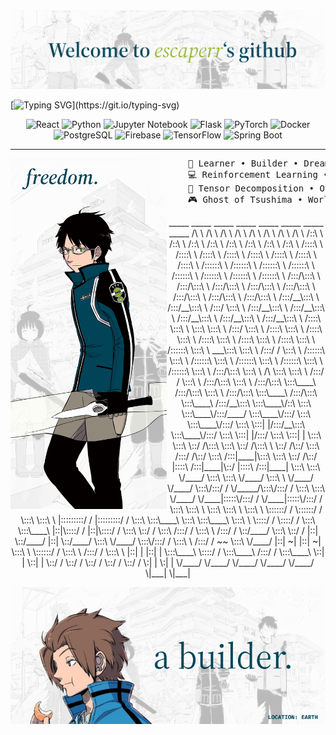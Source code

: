 <img src="Frame 16.png" alt="escaperr">

[![Typing SVG](https://readme-typing-svg.demolab.com?font=Noto+Serif+Japanese&duration=4000&pause=50&color=014458FF&center=true&vCenter=true&multiline=true&repeat=false&random=false&width=1000&height=70&lines=I+am+escaperr.;+A+Computer+Science+and+AI+enthusiast.)](https://git.io/typing-svg)
<div align="center">
    <img src="https://img.shields.io/badge/React-20232A?style=for-the-badge&logo=react&logoColor=61DAFB" alt="React">
        <img src="https://img.shields.io/badge/Python-3776AB?style=for-the-badge&logo=python&logoColor=white" alt="Python">
        <img src="https://img.shields.io/badge/Jupyter-Notebook-F37626?style=for-the-badge&logo=jupyter&logoColor=white" alt="Jupyter Notebook">
        <img src="https://img.shields.io/badge/Flask-000000?style=for-the-badge&logo=flask&logoColor=white" alt="Flask">
        <img src="https://img.shields.io/badge/PyTorch-EE4C2C?style=for-the-badge&logo=pytorch&logoColor=white" alt="PyTorch">
        <img src="https://img.shields.io/badge/Docker-2496ED?style=for-the-badge&logo=docker&logoColor=white" alt="Docker">
        <img src="https://img.shields.io/badge/PostgreSQL-336791?style=for-the-badge&logo=postgresql&logoColor=white" alt="PostgreSQL">
        <img src="https://img.shields.io/badge/Firebase-FFCA28?style=for-the-badge&logo=firebase&logoColor=white" alt="Firebase">
        <img src="https://img.shields.io/badge/TensorFlow-FF6F00?style=for-the-badge&logo=tensorflow&logoColor=white" alt="TensorFlow">
        <img src="https://img.shields.io/badge/Spring_Boot-6DB33F?style=for-the-badge&logo=spring-boot&logoColor=white" alt="Spring Boot">
</div>

---

<img src="Frame 20.png" align="left" width=250>
<pre>
    💼 Learner • Builder • Dreamer
    💻 Reinforcement Learning • Natural Language Processing • Computer Vision
    📖 Tensor Decomposition • Optimization • Probabilistic Graphical Model 
    🎮 Ghost of Tsushima • World Trigger • Guitar • Origami
</pre>
<div align="center">  
    <p>
          _____                    _____                    _____                    _____                    _____                    _____                    _____                    _____          
         /\    \                  /\    \                  /\    \                  /\    \                  /\    \                  /\    \                  /\    \                  /\    \         
        /::\    \                /::\    \                /::\    \                /::\    \                /::\    \                /::\    \                /::\    \                /::\    \        
       /::::\    \              /::::\    \              /::::\    \              /::::\    \              /::::\    \              /::::\    \              /::::\    \              /::::\    \       
      /::::::\    \            /::::::\    \            /::::::\    \            /::::::\    \            /::::::\    \            /::::::\    \            /::::::\    \            /::::::\    \      
     /:::/\:::\    \          /:::/\:::\    \          /:::/\:::\    \          /:::/\:::\    \          /:::/\:::\    \          /:::/\:::\    \          /:::/\:::\    \          /:::/\:::\    \     
    /:::/__\:::\    \        /:::/__\:::\    \        /:::/  \:::\    \        /:::/__\:::\    \        /:::/__\:::\    \        /:::/__\:::\    \        /:::/__\:::\    \        /:::/__\:::\    \    
   /::::\   \:::\    \       \:::\   \:::\    \      /:::/    \:::\    \      /::::\   \:::\    \      /::::\   \:::\    \      /::::\   \:::\    \      /::::\   \:::\    \      /::::\   \:::\    \   
  /::::::\   \:::\    \    ___\:::\   \:::\    \    /:::/    / \:::\    \    /::::::\   \:::\    \    /::::::\   \:::\    \    /::::::\   \:::\    \    /::::::\   \:::\    \    /::::::\   \:::\    \  
 /:::/\:::\   \:::\    \  /\   \:::\   \:::\    \  /:::/    /   \:::\    \  /:::/\:::\   \:::\    \  /:::/\:::\   \:::\____\  /:::/\:::\   \:::\    \  /:::/\:::\   \:::\____\  /:::/\:::\   \:::\____\ 
/:::/__\:::\   \:::\____\/::\   \:::\   \:::\____\/:::/____/     \:::\____\/:::/  \:::\   \:::\____\/:::/  \:::\   \:::|    |/:::/__\:::\   \:::\____\/:::/  \:::\   \:::|    |/:::/  \:::\   \:::|    |
\:::\   \:::\   \::/    /\:::\   \:::\   \::/    /\:::\    \      \::/    /\::/    \:::\  /:::/    /\::/    \:::\  /:::|____|\:::\   \:::\   \::/    /\::/   |::::\  /:::|____|\::/   |::::\  /:::|____|
 \:::\   \:::\   \/____/  \:::\   \:::\   \/____/  \:::\    \      \/____/  \/____/ \:::\/:::/    /  \/_____/\:::\/:::/    /  \:::\   \:::\   \/____/  \/____|:::::\/:::/    /  \/____|:::::\/:::/    / 
  \:::\   \:::\    \       \:::\   \:::\    \       \:::\    \                       \::::::/    /            \::::::/    /    \:::\   \:::\    \            |:::::::::/    /         |:::::::::/    /  
   \:::\   \:::\____\       \:::\   \:::\____\       \:::\    \                       \::::/    /              \::::/    /      \:::\   \:::\____\           |::|\::::/    /          |::|\::::/    /   
    \:::\   \::/    /        \:::\  /:::/    /        \:::\    \                      /:::/    /                \::/____/        \:::\   \::/    /           |::| \::/____/           |::| \::/____/    
     \:::\   \/____/          \:::\/:::/    /          \:::\    \                    /:::/    /                  ~~               \:::\   \/____/            |::|  ~|                 |::|  ~|          
      \:::\    \               \::::::/    /            \:::\    \                  /:::/    /                                     \:::\    \                |::|   |                 |::|   |          
       \:::\____\               \::::/    /              \:::\____\                /:::/    /                                       \:::\____\               \::|   |                 \::|   |          
        \::/    /                \::/    /                \::/    /                \::/    /                                         \::/    /                \:|   |                  \:|   |          
         \/____/                  \/____/                  \/____/                  \/____/                                           \/____/                  \|___|                   \|___|          
                                                                                                                                                                                                        
</p>
    <img src="Frame 100.png" width=540 alt="a builder">
</div>

<!-- MARKDOWN LINKS & IMAGES -->
[React.js]: https://img.shields.io/badge/React-20232A?style=for-the-badge&logo=react&logoColor=61DAFB
[React-url]: https://reactjs.org/
[Python-badge]: https://img.shields.io/badge/Python-3776AB?style=for-the-badge&logo=python&logoColor=white
[Python-url]: https://www.python.org/
[Jupyter-badge]: https://img.shields.io/badge/Jupyter-Notebook-F37626?style=for-the-badge&logo=jupyter&logoColor=white
[Jupyter-url]: https://jupyter.org/
[Flask-badge]: https://img.shields.io/badge/Flask-000000?style=for-the-badge&logo=flask&logoColor=white
[Flask-url]: https://flask.palletsprojects.com/
[PyTorch-badge]: https://img.shields.io/badge/PyTorch-EE4C2C?style=for-the-badge&logo=pytorch&logoColor=white
[PyTorch-url]: https://pytorch.org/
[Docker-badge]: https://img.shields.io/badge/Docker-2496ED?style=for-the-badge&logo=docker&logoColor=white
[Docker-url]: https://www.docker.com/
[PostgreSQL-badge]: https://img.shields.io/badge/PostgreSQL-336791?style=for-the-badge&logo=postgresql&logoColor=white
[PostgreSQL-url]: https://www.postgresql.org/
[Firebase-badge]: https://img.shields.io/badge/Firebase-FFCA28?style=for-the-badge&logo=firebase&logoColor=white
[Firebase-url]: https://firebase.google.com/
[TensorFlow-badge]: https://img.shields.io/badge/TensorFlow-FF6F00?style=for-the-badge&logo=tensorflow&logoColor=white
[TensorFlow-url]: https://www.tensorflow.org/
[Spring-boot-badge]: https://img.shields.io/badge/Spring_Boot-6DB33F?style=for-the-badge&logo=spring-boot&logoColor=white
[Spring-boot-url]: https://spring.io/projects/spring-boot
